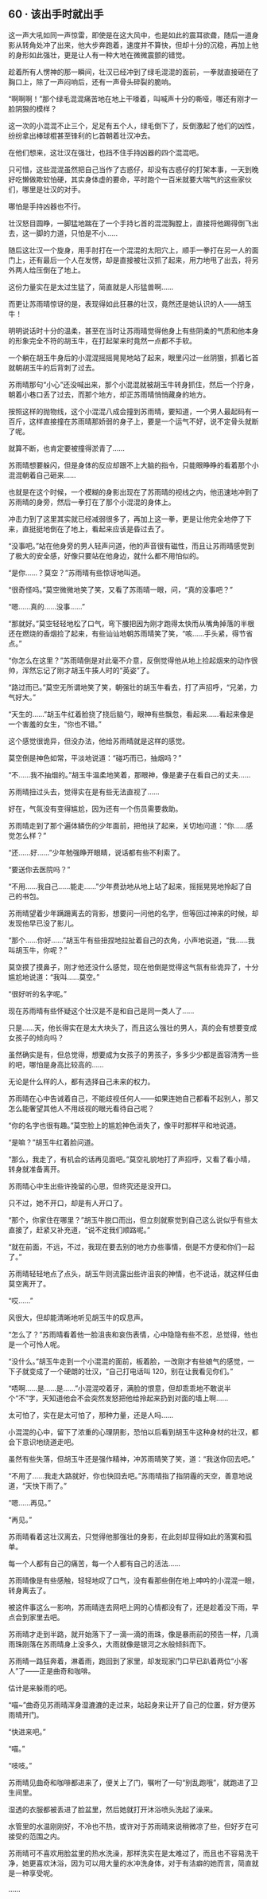 ## 60 · 该出手时就出手

这一声大吼如同一声惊雷，即使是在这大风中，也是如此的震耳欲聋，随后一道身影从转角处冲了出来，他大步奔跑着，速度并不算快，但却十分的沉稳，再加上他的身形如此强壮，更是让人有一种大地在微微震颤的错觉。

趁着所有人愣神的那一瞬间，壮汉已经冲到了绿毛混混的面前，一拳就直接砸在了胸口上，除了一声闷响后，还有一声骨头碎裂的脆响。

“啊啊啊！”那个绿毛混混痛苦地在地上干嚎着，叫喊声十分的嘶哑，哪还有刚才一脸阴狠的模样？

这一次的小混混不止三个，足足有五个人，绿毛倒下了，反倒激起了他们的凶性，纷纷拿出棒球棍甚至锋利的匕首朝着壮汉冲去。

在他们想来，这壮汉在强壮，也挡不住手持凶器的四个混混吧。

只可惜，这些混混虽然把自己当作了古惑仔，却没有古惑仔的打架本事，一天到晚好吃懒做欺软怕硬，其实身体虚的要命，平时跑个一百米就要大喘气的这些家伙们，哪里是壮汉的对手。

哪怕是手持凶器也不行。

壮汉怒目圆睁，一脚猛地踹在了一个手持匕首的混混胸膛上，直接将他踢得倒飞出去，这一脚的力道，只怕是不小……

随后这壮汉一个旋身，用手肘打在一个混混的太阳穴上，顺手一拳打在另一人的面门上，还有最后一个人在发愣，却是直接被壮汉抓了起来，用力地甩了出去，将另外两人给压倒在了地上。

这份力量实在是太过生猛了，简直就是人形猛兽啊……

而更让苏雨晴惊讶的是，表现得如此狂暴的壮汉，竟然还是她认识的人——胡玉牛！

明明说话时十分的温柔，甚至在当时让苏雨晴觉得他身上有些阴柔的气质和他本身的形象完全不符的胡玉牛，在打起架来时竟然一点都不手软。

一个躺在胡玉牛身后的小混混摇摇晃晃地站了起来，眼里闪过一丝阴狠，抓着匕首就朝胡玉牛的后背刺了过去。

苏雨晴那句“小心”还没喊出来，那个小混混就被胡玉牛转身抓住，然后一个拧身，朝着小巷口丢了过去，而那个地方，却正苏雨晴悄悄藏身的地方。

按照这样的抛物线，这个小混混八成会撞到苏雨晴，要知道，一个男人最起码有一百斤，这样直接撞在苏雨晴那娇弱的身子上，要是一个运气不好，说不定骨头就断了呢。

就算不断，也肯定要被撞得淤青了……

苏雨晴想要躲闪，但是身体的反应却跟不上大脑的指令，只能眼睁睁的看着那个小混混朝着自己砸来……

也就是在这个时候，一个模糊的身影出现在了苏雨晴的视线之内，他迅速地冲到了苏雨晴的身旁，然后一拳打在了那个小混混的身体上。

冲击力到了这里其实就已经减弱很多了，再加上这一拳，更是让他完全地停了下来，直挺挺地倒在了地上，看起来应该是昏过去了。

“没事吧。”站在他身旁的男人轻声问道，他的声音很有磁性，而且让苏雨晴感觉到了极大的安全感，好像只要站在他身边，就什么都不用怕似的。

“是你……？莫空？”苏雨晴有些惊讶地叫道。

“很奇怪吗。”莫空微微地笑了笑，又看了苏雨晴一眼，问，“真的没事吧？”

“嗯……真的……没事……”

“那就好。”莫空轻轻地松了口气，弯下腰把因为刚才跑得太快而从嘴角掉落的半根还在燃烧的香烟捡了起来，有些讪讪地朝苏雨晴笑了笑，“咳……手头紧，得节省点。”

“你怎么在这里？”苏雨晴倒是对此毫不介意，反倒觉得他从地上捡起烟来的动作很帅，浑然忘记了刚才胡玉牛揍人时的“英姿”了。

“路过而已。”莫空无所谓地笑了笑，朝强壮的胡玉牛看去，打了声招呼，“兄弟，力气好大。”

“天生的……”胡玉牛红着脸挠了挠后脑勺，眼神有些飘忽，看起来……看起来像是一个害羞的女生，“你也不错。”

这个感觉很诡异，但没办法，他给苏雨晴就是这样的感觉。

莫空倒是神色如常，平淡地说道：“碰巧而已，抽烟吗？”

“不……我不抽烟的。”胡玉牛温柔地笑着，那眼神，像是妻子在看自己的丈夫……

苏雨晴扭过头去，觉得实在是有些无法直视了……

好在，气氛没有变得尴尬，因为还有一个伤员需要救助。

苏雨晴走到了那个遍体鳞伤的少年面前，把他扶了起来，关切地问道：“你……感觉怎么样？”

“还……好……”少年勉强睁开眼睛，说话都有些不利索了。

“要送你去医院吗？”

“不用……我自己……能走……”少年费劲地从地上站了起来，摇摇晃晃地拎起了自己的书包。

苏雨晴望着少年蹒跚离去的背影，想要问一问他的名字，但等回过神来的时候，却发现他早已没了影儿。

“那个……你好……”胡玉牛有些扭捏地拉扯着自己的衣角，小声地说道，“我……我叫胡玉牛，你呢？”

莫空摸了摸鼻子，刚才他还没什么感觉，现在他倒是觉得这气氛有些诡异了，十分尴尬地说道：“我叫……莫空。”

“很好听的名字呢。”

现在苏雨晴有些怀疑这个壮汉是不是和自己是同一类人了……

只是……天，他长得实在是太大块头了，而且这么强壮的男人，真的会有想要变成女孩子的倾向吗？

虽然确实是有，但总觉得，想要成为女孩子的男孩子，多多少少都是面容清秀一些的吧，哪怕是身高比较高的……

无论是什么样的人，都有选择自己未来的权力。

苏雨晴在心中告诫着自己，不能歧视任何人——如果连她自己都看不起别人，那又怎么能奢望其他人不用歧视的眼光看待自己呢？

“你的名字也很有趣。”莫空脸上的尴尬神色消失了，像平时那样平和地说道。

“是嘛？”胡玉牛红着脸问道。

“那么，我走了，有机会的话再见面吧。”莫空礼貌地打了声招呼，又看了看小晴，转身就准备离开。

苏雨晴心中生出些许挽留的心思，但终究还是没开口。

只不过，她不开口，却是有人开口了。

“那个，你家住在哪里？”胡玉牛脱口而出，但立刻就察觉到自己这么说似乎有些太直接了，赶紧又补充道，“说不定我们顺路呢。”

“就在前面，不远，不过，我现在要去别的地方办些事情，倒是不方便和你们一起了。”

苏雨晴轻轻地点了点头，胡玉牛则流露出些许沮丧的神情，也不说话，就这样任由莫空离开了。

“哎……”

风很大，但却能清晰地听见胡玉牛的叹息声。

“怎么了？”苏雨晴看着他一脸沮丧和哀伤表情，心中隐隐有些不忍，总觉得，他也是一个可怜人呢。

“没什么。”胡玉牛走到一个小混混的面前，板着脸，一改刚才有些娘气的感觉，一下子就变成了一个硬朗的壮汉，“自己打电话叫 120，别在让我看见你们。”

“唔啊……是……是……”小混混咬着牙，满脸的恨意，但却乖乖地不敢说半个“不”字，天知道他会不会突然发怒把他给拎起来扔到对面的墙上啊……

太可怕了，实在是太可怕了，那种力量，还是人吗……

小混混的心中，留下了浓重的心理阴影，恐怕以后看到胡玉牛这种身材的壮汉，都会下意识地绕道走吧。

虽然有些失落，但胡玉牛还是强作精神，冲苏雨晴笑了笑，道：“我送你回去吧。”

“不用了……我走大路就好，你也快回去吧。”苏雨晴指了指阴霾的天空，善意地说道，“天快下雨了。”

“嗯……再见。”

“再见。”

苏雨晴看着这壮汉离去，只觉得他那强壮的身影，在此刻却显得如此的落寞和孤单。

每一个人都有自己的痛苦，每一个人都有自己的活法……

苏雨晴像是有些感触，轻轻地叹了口气，没有看那些倒在地上呻吟的小混混一眼，转身离去了。

被这件事这么一影响，苏雨晴连去网吧上网的心情都没有了，还是趁着没下雨，早点会到家里去吧。

苏雨晴才走到半路，就开始落下了一滴一滴的雨珠，像是暴雨前的预告一样，几滴雨珠刚落在苏雨晴身上没多久，大雨就像是银河之水般倾斜而下。

苏雨晴一路狂奔着，淋着雨，跑回到了家里，却发现家门口早已趴着两位“小客人”了——正是曲奇和咖啡。

估计是来躲雨的吧。

“喵~”曲奇见苏雨晴浑身湿漉漉的走过来，站起身来让开了自己的位置，好方便苏雨晴开门。

“快进来吧。”

“喵。”

“吱吱。”

苏雨晴见曲奇和咖啡都进来了，便关上了门，嘱咐了一句“别乱跑哦”，就跑进了卫生间里。

湿透的衣服都被丢进了脸盆里，然后她就打开沐浴喷头洗起了澡来。

水管里的水温刚刚好，不冷也不热，或许对于苏雨晴来说稍微凉了些，但好歹在可接受的范围之内。

苏雨晴可不喜欢用脸盆里的热水洗澡，那样洗实在是太难过了，而且也不容易洗干净，她更喜欢沐浴，因为可以用大量的水冲洗身体，对于有洁癖的她而言，简直就是一种享受呢。

……
